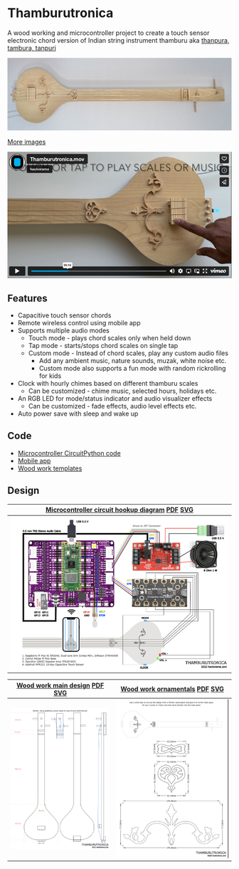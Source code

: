 # Thamburutronica

A wood working and microcontroller project to create a touch sensor electronic chord version of Indian string instrument thamburu aka [thanpura, tambura,  tanpuri](https://en.wikipedia.org/wiki/Tanpura)

[![Thamburutronica](./images/thamburutronica.jpeg)](./images/README.md)

[More images](./images/README.md)

[![Thamburutronica video](./images/video.jpeg)](https://vimeo.com/782393389)

## Features

- Capacitive touch sensor chords
- Remote wireless control using mobile app
- Supports multiple audio modes
  - Touch mode - plays chord scales only when held down
  - Tap mode - starts/stops chord scales on single tap
  - Custom mode - Instead of chord scales, play any custom audio files
    - Add any ambient music, nature sounds, muzak, white noise etc.
    - Custom mode also supports a fun mode with random rickrolling for kids
- Clock with hourly chimes based on different thamburu scales
  - Can be customized - chime music, selected hours, holidays etc.
- An RGB LED for mode/status indicator and audio visualizer effects
  - Can be customized - fade effects, audio level effects etc.
- Auto power save with sleep and wake up

## Code

- [Microcontroller CircuitPython code](./src/microcontroller/README.md)
- [Mobile app](./src/mobile/README.md)
- [Wood work templates](./wood-work-templates/README.md)

## Design 

| [Microcontroller circuit hookup diagram](./src/microcontroller/docs/hookup-diagram.png) [PDF](./src/microcontroller/docs/hookup-diagram.pdf) [SVG](./src/microcontroller/docs/hookup-diagram.svg)|
| --- |
| [![Microcontroller circuit hookup diagram](./src/microcontroller/docs/hookup-diagram.png)](./src/microcontroller/docs/hookup-diagram.png) |

|  [Wood work main design](./wood-work-templates/design-template.png) [PDF](./wood-work-templates/design-template.pdf) [SVG](./wood-work-templates/design-template.svg) | [Wood work ornamentals](./wood-work-templates/ornamentals-templates.png) [PDF](./wood-work-templates/ornamentals-templates.pdf) [SVG](./wood-work-templates/ornamentals-templates.svg) |
| --- | ---|
| [![Wood work main design](./wood-work-templates/design-template.png)](./wood-work-templates/design-template.png)|[![Wood work ornamentals](./wood-work-templates/ornamentals-templates.png)](./wood-work-templates/ornamentals-templates.png)|
